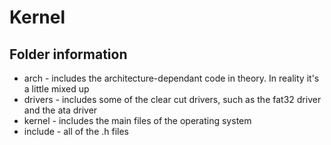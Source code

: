 # Kernel

## Folder information

* arch - includes the architecture-dependant code in theory. In reality it's a little mixed up
* drivers - includes some of the clear cut drivers, such as the fat32 driver and the ata driver
* kernel - includes the main files of the operating system
* include - all of the .h files 